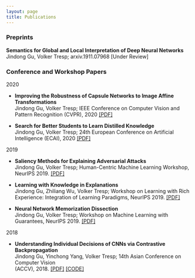 ```yaml
---
layout: page
title: Publications
---
```

<h3>
    <a name='pub'></a> Preprints
</h3>

<div class="media">
    <div class="media-body">
       <p class="media-heading">
          <strong>Semantics for Global and Local Interpretation of Deep Neural Networks</strong><br />
          Jindong Gu, Volker Tresp; arxiv.1911.07968 [Under Review]
       </p>
    </div>
</div>

<h3>
    <a name='pub'></a> Conference and Workshop Papers
</h3>

2020
<ul>
<li> 
<p> <strong>Improving the Robustness of Capsule Networks to Image Affine Transformations</strong><br />
          Jindong Gu, Volker Tresp; IEEE Conference on Computer Vision and Pattern Recognition <nobr> (CVPR), 2020 </nobr> <a href="https://arxiv.org/pdf/1911.07968.pdf">[PDF]</a>
</p>    
</li>
    
<li> 
 <p> <strong>Search for Better Students to Learn Distilled Knowledge</strong><br />
          Jindong Gu, Volker Tresp; 24th European Conference on Artificial Intelligence <nobr> (ECAI), 2020 </nobr> <a href="https://arxiv.org/abs/2001.11612.pdf">[PDF]</a>
</p>
</li>
</ul>

2019 
<ul>
<li> 
<p> <strong>Saliency Methods for Explaining Adversarial Attacks</strong><br />
          Jindong Gu, Volker Tresp; Human-Centric Machine Learning Workshop, NeurIPS 2019. <a href="https://arxiv.org/pdf/1908.08413.pdf">[PDF]</a>
</p>
</li>

<li> 
<p> <strong>Learning with Knowledge in Explanations</strong><br />
          Jindong Gu, Zhiliang Wu, Volker Tresp; Workshop on Learning with Rich Experience: Integration of Learning Paradigms, NeurIPS 2019. <a href="https://drive.google.com/file/d/18Eyo7XIgJ1L5Toylnp-l1dvN7wMBOPSQ/view">[PDF]</a>
</p>
</li>

<li> 
 <p> <strong>Neural Network Memorization Dissection</strong><br />
 Jindong Gu, Volker Tresp; Workshop on Machine Learning with Guarantees, NeurIPS 2019. <a href="https://arxiv.org/pdf/1911.09537.pdf">[PDF]</a>
 </p>
</li>
</ul>

2018
<ul>   
<li> 
<p> <strong>Understanding Individual Decisions of CNNs via Contrastive Backpropagation</strong><br />
          Jindong Gu, Yinchong Yang, Volker Tresp; 14th Asian Conference on Computer Vision <br/> (ACCV), 2018. <a href="https://arxiv.org/pdf/1812.02100.pdf">[PDF]</a> <a href="https://github.com/JindongGu/Contrastive-LRP">[CODE]</a>
</p>
</li>
</ul>





